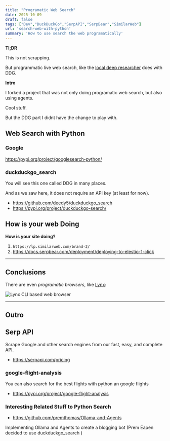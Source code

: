 ```yaml
---
title: "Programatic Web Search"
date: 2025-10-09
draft: false
tags: ["Dev","DuckDuckGo","SerpAPI","SerpBear","SimilarWeb"]
url: 'search-web-with-python'
summary: 'How to use search the web programatically'
---
```


**Tl;DR**

This is not scrapping.

But programmatic live web search, like the [local deep researcher](https://jalcocert.github.io/JAlcocerT/live-search-and-research-with-ai/#local-deep-researcher) does with DDG.

**Intro**

I forked a project that was not only doing programatic web search, but also using agents.

Cool stuff.

But the DDG part I didnt have the change to play with.

## Web Search with Python

### Google

https://pypi.org/project/googlesearch-python/

### duckduckgo_search

You will see this one called DDG in many places.

And as we saw here, it does not require an API key (at least for now).

* https://github.com/deedy5/duckduckgo_search
* https://pypi.org/project/duckduckgo-search/

## How is your web Doing

**How is your site doing?**

1. `https://lp.similarweb.com/brand-2/`
2. https://docs.serpbear.com/deployment/deploying-to-elestio-1-click 


---

## Conclusions

There are even *programatic browsers*, like [Lynx](https://jalcocert.github.io/JAlcocerT/how-to-browse/#browsers-ive-tried):

![Lynx CLI based web browser](/blog_img/selfh/Internet/lynx-browser.png)


---

## Outro

## Serp API

Scrape Google and other search engines from our fast, easy, and complete API.

* https://serpapi.com/pricing

### google-flight-analysis

You can also search for the best flights with python an google flights 

* https://pypi.org/project/google-flight-analysis

### Interesting Related Stuff to Python Search

* https://github.com/premthomas/Ollama-and-Agents

Implementing Ollama and Agents to create a blogging bot (Prem Eapen decided to use duckduckgo_search )
